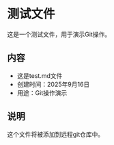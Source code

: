 # 测试文件

这是一个测试文件，用于演示Git操作。

## 内容

- 这是test.md文件
- 创建时间：2025年9月16日
- 用途：Git操作演示

## 说明

这个文件将被添加到远程git仓库中。
